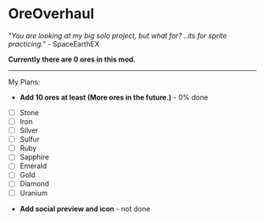 # OreOverhaul
*"You are looking at my big solo project, but what for? ..its for sprite practicing."* - SpaceEarthEX

**Currently there are 0 ores in this mod.**

---
My Plans:
- **Add 10 ores at least (More ores in the future.)** - 0% done
- [ ] Stone
- [ ] Iron
- [ ] Silver
- [ ] Sulfur
- [ ] Ruby
- [ ] Sapphire
- [ ] Emerald
- [ ] Gold
- [ ] Diamond
- [ ] Uranium
- **Add social preview and icon** - not done
